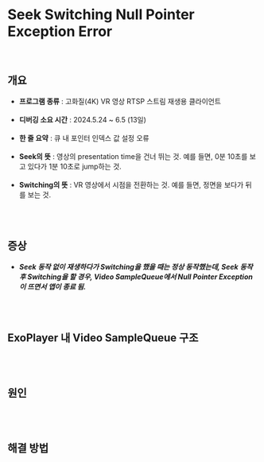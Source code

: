 # Seek Switching Null Pointer Exception Error
<br/>

## 개요
- **프로그램 종류** : 고화질(4K) VR 영상 RTSP 스트림 재생용 클라이언트
<br><br/>
- **디버깅 소요 시간** : 2024.5.24 ~ 6.5 (13일)
<br><br/>
- **한 줄 요약** : 큐 내 포인터 인덱스 값 설정 오류
<br><br/>
- **Seek의 뜻** : 영상의 presentation time을 건너 뛰는 것. 예를 들면, 0분 10초를 보고 있다가 1분 10초로 jump하는 것.
<br><br/>
- **Switching의 뜻** : VR 영상에서 시점을 전환하는 것. 예를 들면, 정면을 보다가 뒤를 보는 것.

<br><br/>
## 증상
- ***Seek 동작 없이 재생하다가 Switching을 했을 때는 정상 동작했는데, Seek 동작 후 Switching을 할 경우, Video SampleQueue에서 Null Pointer Exception이 뜨면서 앱이 종료 됨.***

<br><br/>
## ExoPlayer 내 Video SampleQueue 구조

<br><br/>
## 원인

<br><br/>
## 해결 방법
